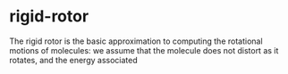 # rigid-rotor


The rigid rotor is the basic approximation to computing the rotational motions of
molecules: we assume that the molecule does not distort as it rotates, and the
energy associated